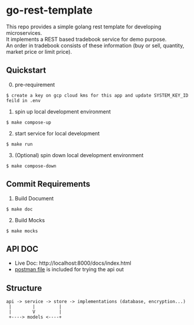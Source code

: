 # go-rest-template
This repo provides a simple golang rest template for developing microservices.
<br>
It implements a REST based tradebook service for demo purpose.
<br>
An order in tradebook consists of these information (buy or sell, quantity, market price or limit price). 

## Quickstart

0. pre-requirement
```
$ create a key on gcp cloud kms for this app and update SYSTEM_KEY_ID feild in .env
```

1. spin up local development environment
```
$ make compose-up
```

2. start service for local development
```
$ make run
```

3. (Optional) spin down local development environment
```
$ make compose-down
```

## Commit Requirements

1. Build Document
```
$ make doc
```

2. Build Mocks
```
$ make mocks
```

## API DOC
* Live Doc: http://localhost:8000/docs/index.html
* [postman file](./tradebook.postman_collection.json) is included for trying the api out

## Structure
```
api -> service -> store -> implementations (database, encryption...)
 |        |         |         
 |        V         |
 +----> models <----+
```

